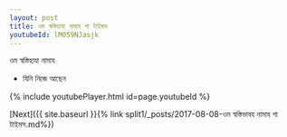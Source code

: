 ```yaml
---
layout: post
title: ওম স্বস্তিহাযা নামায গা টাইমস
youtubeId: lM059NJasjk
---
```

 
 
 ওম স্বস্তিহাযা নামায  
 
 -  যিনি নিজে আছেন 
 
  
 
  
 
 
 
 
 
 


{% include youtubePlayer.html id=page.youtubeId %}
 
[Next]({{ site.baseurl }}{% link  split1/_posts/2017-08-08-ওম স্বস্তিভাবয নামায গা টাইমস.md%})
 
